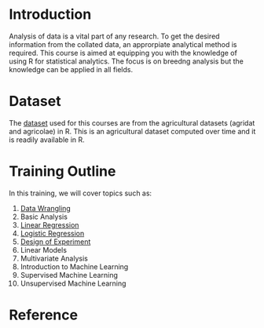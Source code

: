 # Introduction
Analysis of data is a vital part of any research. To get the desired information from the collated data, an approrpiate analytical method is required. This course is aimed at equipping you with the knowledge of using R for statistical analytics. The focus is on breedng analysis but the knowledge can be applied in all fields. 

# Dataset
The  <a href="https://github.com/Biometrics-IITA/datasets" >dataset</a> used  for this courses are from the agricultural datasets (agridat and agricolae) in R. This is an agricultural dataset computed over time and it is readily available in R. 

# Training Outline
In this training, we will cover topics such as: 
1. [Data Wrangling](https://biometrics-iita.github.io/Data-Wrangling/)
2. Basic Analysis
3. [Linear Regression](https://biometrics-iita.github.io/Linear-Regression/#simple-linear-regression)
4. [Logistic Regression](https://biometrics-iita.github.io/Logistic-Regression/)
5. [Design of Experiment](https://biometrics-iita.github.io/Design-of-Experiment/)
6. Linear Models
7. Multivariate Analysis
8. Introduction to Machine Learning
9. Supervised Machine Learning
10. Unsupervised Machine Learning



# Reference


